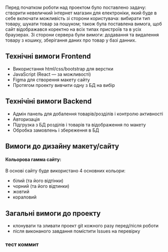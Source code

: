 Перед початком роботи над проектом було поставлено задачу:
створити невеличкий інтернет магазин для електроніки, який буде в себе включати можливість зі сторони користувача:
вибирати тип товару, шукати товар за пошуком; також була поставлена вимога, щоб сайт відображався коректно на всіх типах пристроїв та в усіх браузерах.
Зі сторони сервера були вимоги: додавання та видалення товару з кошику, зберігання даних про товар у базі данних.

## Технічні вимоги Frontend
* Використання html/css/bootstrap для верстки
* JavaScript (React — за можливості)
* Figma для створення макету сайту
* Протягом проекту вивчити одну з БД на вибір

## Технічіні вимоги Backend
* Адмін панель для добалення товарів/розділів і контролю активності
* Авторизація
* Підгрузка з БД розділів і товарів та відображення по макету
* Обробка замовлень і збереження в БД

## Вимоги до дизайну макету/сайту
#### Кольорова гамма сайту:
В основі сайту буде використано 4 основних кольори:
* білий (та його відтінки)
* чорний (та його відтинки)
* жовтий
* кораловий

## Загальні вимоги до проекту
* клонувати та зливати проект git кожного разу перед/після роботи
* після виконаного завдання помістити Issues на перевірку

### тест коммит
